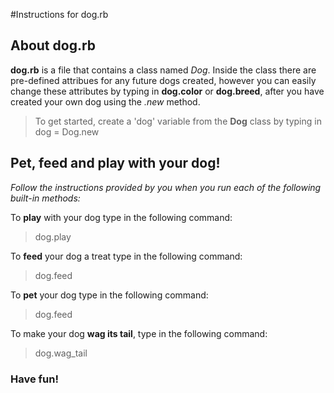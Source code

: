 #Instructions for dog.rb

## About dog.rb
**dog.rb** is a file that contains a class named _Dog_. Inside the class there are pre-defined attribues for any future dogs created, however you can easily change these attributes by typing in **dog.color** or **dog.breed**, after you have created your own dog using the _.new_ method.

>To get started, create a 'dog' variable from the __Dog__ class by typing in  
>dog = Dog.new  

## Pet, feed and play with your dog!  

_Follow the instructions provided by you when you run each of the following built-in methods:_

To **play** with your dog type in the following command:  
>dog.play  

To **feed** your dog a treat type in the following command:  
>dog.feed

To **pet** your dog type in the following command:  
>dog.feed  

To make your dog **wag its tail**, type in the following command:  
>dog.wag_tail   

### Have fun!
 

